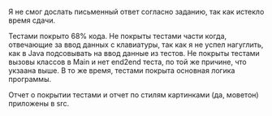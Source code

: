 Я не смог дослать письменный ответ согласно заданию, так как истекло время сдачи.

Тестами покрыто 68% кода. Не покрыты тестами части когда, отвечающие за ввод данных с клавиатуры,
так как я не успел нагуглить, как в Java подсовывать на ввод данные из тестов.
Не покрыты тестами вызовы классов в Main и нет end2end теста, по той же причине, что укзаана выше.
В то же время, тестами покрыта основная логика программы.

Отчет о покрытии тестами и отчет по стилям картинками (да, моветон) приложены в src.